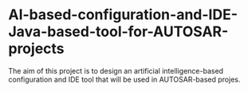 # AI-based-configuration-and-IDE-Java-based-tool-for-AUTOSAR-projects
The aim of this project is to design an artificial intelligence-based configuration and IDE tool that will be used in AUTOSAR-based projes.
